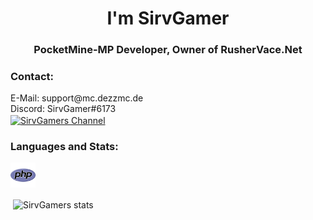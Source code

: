 <h1 align="center">I'm SirvGamer</h1>
<h3 align="center">PocketMine-MP Developer, Owner of RusherVace.Net</h3>

<h3 align="left">Contact:</h3>
<p align="left">
  E-Mail: support@mc.dezzmc.de<br>
  Discord: SirvGamer#6173<br>
<a href="https://www.youtube.com/c/SirvGamer" target="blank"><img align="center" src="https://cdn.jsdelivr.net/npm/simple-icons@3.0.1/icons/youtube.svg" alt="SirvGamers Channel" height="30" width="40" /></a>
</p>

<h3 align="left">Languages and Stats:</h3>
<p align="left"> <a href="https://www.php.net" target="_blank"> <img src="https://raw.githubusercontent.com/devicons/devicon/master/icons/php/php-original.svg" alt="php" width="40" height="40"/> </a> </p>

<p>&nbsp;<img align="center" src="https://github-readme-stats.vercel.app/api?username=sirvgamer&show_icons=true&locale=en" alt="SirvGamers stats" /></p>

